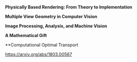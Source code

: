 **Physically Based Rendering: From Theory to Implementation**

**Multiple View Geometry in Computer Vision**

**Image Processing, Analysis, and Machine Vision**

**A Mathematical Gift**

**Computational Optimal Transport

https://arxiv.org/abs/1803.00567